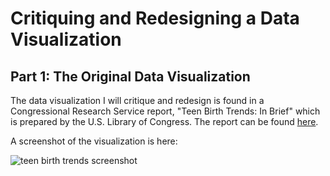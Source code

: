# Critiquing and Redesigning a Data Visualization

## Part 1: The Original Data Visualization

The data visualization I will critique and redesign is found in a Congressional Research Service report, "Teen Birth Trends: In Brief" which is prepared by the U.S. Library of Congress. The report can be found [here](https://crsreports.congress.gov/product/pdf/R/R45184).

A screenshot of the visualization is here:

![teen birth trends screenshot](https://github.com/epinnette/data-viz-repository/assets/143022629/264d2066-9ef5-4112-abbc-59e2e14a9071)



